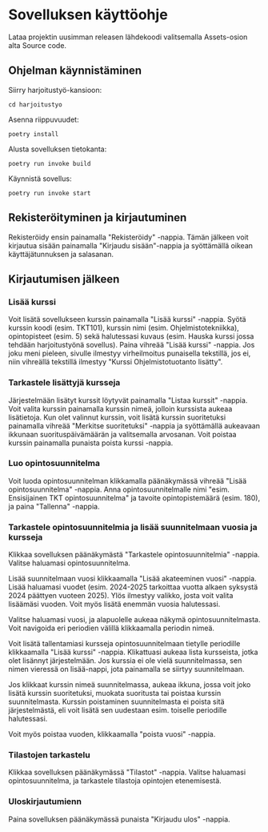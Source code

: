 # Sovelluksen käyttöohje

Lataa projektin uusimman releasen lähdekoodi valitsemalla Assets-osion alta Source code.

## Ohjelman käynnistäminen

Siirry harjoitustyö-kansioon:

```
cd harjoitustyo
```

Asenna riippuvuudet:

```
poetry install
```

Alusta sovelluksen tietokanta:

```
poetry run invoke build
```

Käynnistä sovellus:

```
poetry run invoke start
```

## Rekisteröityminen ja kirjautuminen

Rekisteröidy ensin painamalla "Rekisteröidy" -nappia. Tämän jälkeen voit kirjautua sisään painamalla "Kirjaudu sisään"-nappia ja syöttämällä oikean käyttäjätunnuksen ja salasanan.

## Kirjautumisen jälkeen

### Lisää kurssi

Voit lisätä sovellukseen kurssin painamalla "Lisää kurssi" -nappia. Syötä kurssin koodi (esim. TKT101), kurssin nimi (esim. Ohjelmistotekniikka), opintopisteet (esim. 5) sekä halutessasi kuvaus (esim. Hauska kurssi jossa tehdään harjoitustyönä sovellus). Paina vihreää "Lisää kurssi" -nappia. Jos joku meni pieleen, sivulle ilmestyy virheilmoitus punaisella tekstillä, jos ei, niin vihreällä tekstillä ilmestyy "Kurssi Ohjelmistotuotanto lisätty".

### Tarkastele lisättyjä kursseja

Järjestelmään lisätyt kurssit löytyvät painamalla "Listaa kurssit" -nappia. Voit valita kurssin painamalla kurssin nimeä, jolloin kurssista aukeaa lisätietoja. Kun olet valinnut kurssin, voit lisätä kurssin suoritetuksi painamalla vihreää "Merkitse suoritetuksi" -nappia ja syöttämällä aukeavaan ikkunaan suorituspäivämäärän ja valitsemalla arvosanan. Voit poistaa kurssin painamalla punaista poista kurssi -nappia.

### Luo opintosuunnitelma

Voit luoda opintosuunnitelman klikkamalla päänäkymässä vihreää "Lisää opintosuunnitelma" -nappia. Anna opintosuunnitelmalle nimi "esim. Ensisijainen TKT opintosuunnitelma" ja tavoite opintopistemäärä (esim. 180), ja paina "Tallenna" -nappia.

### Tarkastele opintosuunnitelmia ja lisää suunnitelmaan vuosia ja kursseja

Klikkaa sovelluksen päänäkymästä "Tarkastele opintosuunnitelmia" -nappia. Valitse haluamasi opintosuunnitelma.

Lisää suunnitelmaan vuosi klikkaamalla "Lisää akateeminen vuosi" -nappia. Lisää haluamasi vuodet (esim. 2024-2025 tarkoittaa vuotta alkaen syksystä 2024 päättyen vuoteen 2025). Ylös ilmestyy valikko, josta voit valita lisäämäsi vuoden. Voit myös lisätä enemmän vuosia halutessasi.

Valitse haluamasi vuosi, ja alapuolelle aukeaa näkymä opintosuunnitelmasta. Voit navigoida eri periodien välillä klikkaamalla periodin nimeä.

Voit lisätä tallentamiasi kursseja opintosuunnitelmaan tietylle periodille klikkaamalla "Lisää kurssi" -nappia. Klikattuasi aukeaa lista kursseista, jotka olet lisännyt järjestelmään. Jos kurssia ei ole vielä suunnitelmassa, sen nimen vieressä on lisää-nappi, jota painamalla se siirtyy suunnitelmaan.

Jos klikkaat kurssin nimeä suunnitelmassa, aukeaa ikkuna, jossa voit joko lisätä kurssin suoritetuksi, muokata suoritusta tai poistaa kurssin suunnitelmasta. Kurssin poistaminen suunnitelmasta ei poista sitä järjestelmästä, eli voit lisätä sen uudestaan esim. toiselle periodille halutessasi.

Voit myös poistaa vuoden, klikkaamalla "poista vuosi" -nappia.

### Tilastojen tarkastelu

Klikkaa sovelluksen päänäkymässä "Tilastot" -nappia. Valitse haluamasi opintosuunnitelma, ja tarkastele tilastoja opintojen etenemisestä.

### Uloskirjautumienn

Paina sovelluksen päänäkymässä punaista "Kirjaudu ulos" -nappia.
